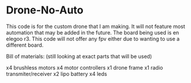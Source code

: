# Drone-No-Auto
 This code is for the custom drone that I am making. It will not feature most automation
 that may be added in the future. The board being used is en elegoo r3. This code will not
 offer any fpv either due to wanting to use a different board.

 Bill of materials: (still looking at exact parts that will be used)

 x4 brushless motors
 x4 motor controllers
 x1 drone frame
 x1 radio transmiter/receiver
 x2 lipo battery
 x4 leds
